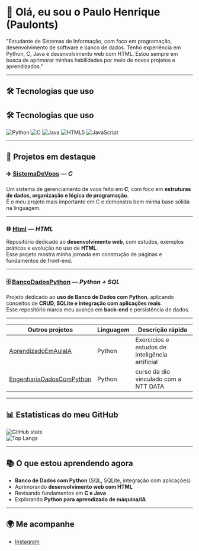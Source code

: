 # 👋 Olá, eu sou o Paulo Henrique (Paulonts)

"Estudante de Sistemas de Informação, com foco em programação, desenvolvimento de software e banco de dados. Tenho experiência em Python, C, Java e desenvolvimento web com HTML. Estou sempre em busca de aprimorar minhas habilidades por meio de novos projetos e aprendizados."

---

## 🛠️ Tecnologias que uso

## 🛠️ Tecnologias que uso

![Python](https://img.shields.io/badge/-Python-3776AB?logo=python&logoColor=white&style=flat) 
![C](https://img.shields.io/badge/-C-00599C?logo=c&logoColor=white&style=flat) 
![Java](https://img.shields.io/badge/-Java-f89820?logo=java&logoColor=white&style=flat) 
![HTML5](https://img.shields.io/badge/-HTML5-E34F26?logo=html5&logoColor=white&style=flat) 
![JavaScript](https://img.shields.io/badge/-JavaScript-F7DF1E?logo=javascript&logoColor=black&style=flat)


---

## 📌 Projetos em destaque

### ✈️ [SistemaDeVoos](https://github.com/Paulonts/SistemaDeVoos) — *C*
Um sistema de gerenciamento de voos feito em **C**, com foco em **estruturas de dados, organização e lógica de programação**.  
É o meu projeto mais importante em C e demonstra bem minha base sólida na linguagem.  

---

### 🌐 [Html](https://github.com/Paulonts/Html) — *HTML*
Repositório dedicado ao **desenvolvimento web**, com estudos, exemplos práticos e evolução no uso de **HTML**.  
Esse projeto mostra minha jornada em construção de páginas e fundamentos de front-end.  

---

### 🗄️ [BancoDadosPython](https://github.com/Paulonts/BancoDadosPython) — *Python + SQL*
Projeto dedicado ao **uso de Banco de Dados com Python**, aplicando conceitos de **CRUD, SQLite e integração com aplicações reais**.  
Esse repositório marca meu avanço em **back-end** e persistência de dados.  

---

| Outros projetos      | Linguagem     | Descrição rápida |
|----------------------|----------------|------------------|
| [AprendizadoEmAulaIA](https://github.com/Paulonts/AprendizadoEmAulaIA) | Python | Exercícios e estudos de inteligência artificial |
| [EngenhariaDadosComPython](https://github.com/Paulonts/BancoDadosPython) | Python | curso da dio vinculado com a NTT DATA |

---

## 📊 Estatísticas do meu GitHub

![GitHub stats](https://github-readme-stats.vercel.app/api?username=Paulonts&show_icons=true&theme=radical)  
![Top Langs](https://github-readme-stats.vercel.app/api/top-langs/?username=Paulonts&layout=compact&theme=radical)

---

## 📚 O que estou aprendendo agora

- **Banco de Dados com Python** (SQL, SQLite, integração com aplicações)  
- Aprimorando **desenvolvimento web com HTML**  
- Revisando fundamentos em **C e Java**  
- Explorando **Python para aprendizado de máquina/IA**  

---

## 🌍 Me acompanhe

- [Instagram](https://www.instagram.com/paulo_hjs00)  


